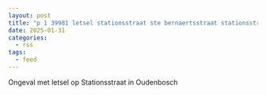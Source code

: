 ```yaml
---
layout: post
title: "p 1 39981 letsel stationsstraat ste bernaertsstraat stationsstraat oudenbosch"
date: 2025-01-31
categories: 
  - rss
tags: 
  - feed
---
```


Ongeval met letsel op Stationsstraat in Oudenbosch
